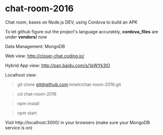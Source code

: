 # chat-room-2016
Chat room, bases on Node.js DEV, using Cordova to build an APK

To let github figure out the project's language accurately, **cordova_files** are under **vendors/** now

Data Management: MongoDB

Web view: http://closer-chat.coding.io/ 

Hybrid App view: http://pan.baidu.com/s/1qWYk3IO

Localhost view:

 > git clone git@github.com:imwtr/chat-room-2016.git

 > cd chat-room-2016

 > npm install

 > npm start

Visit http://localhost:3000/ in your browsers (make sure your MongoDB service is on)

